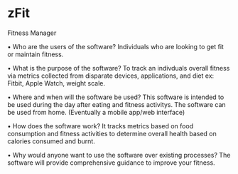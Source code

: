 # zFit
Fitness Manager


• Who are the users of the software?
Individuals who are looking to get fit or maintain fitness.

• What is the purpose of the software?
To track an indivduals overall fitness via metrics collected from disparate devices, applications, and diet ex: Fitbit, Apple Watch, weight scale.

• Where and when will the software be used?
This software is intended to be used during the day after eating and fitness activitys. The software can be used from home. (Eventually a mobile app/web interface)

• How does the software work?
It tracks metrics based on food consumption and fitness activities to determine overall health based on calories consumed and burnt.

• Why would anyone want to use the software over existing processes?
The software will provide comprehensive guidance to improve your fitness. 
